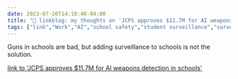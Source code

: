 ---date: 2023-07-26T14:10:40-04:00title: "🔗 linkblog: my thoughts on 'JCPS approves $11.7M for AI weapons detection in schools'"tags: ["link","Work","AI","school safety","student surveillance","surveillance","privacy"]---Guns in schools are bad, but adding surveillance to schools is not the solution.   [link to 'JCPS approves $11.7M for AI weapons detection in schools'](https://www.lpm.org/news/2023-07-26/jcps-approves-11-7m-for-ai-weapons-detection-in-schools)